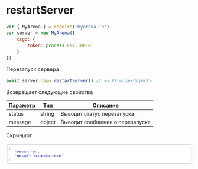 # restartServer

```js
var { MyArena } = require('myarena.io')
var server = new MyArena({
    csgo: {
        token: process.ENV.TOKEN
    }
})
```

Перезапуск сервера

```js
await server.csgo.restartServer() // => Promise<Object>
```

Возвращает следующие свойства

| Параметр | Тип | Описание |
|----------|-----|----------|
| status | string | Выводит статус перезапуска |
| message | object | Выводит сообщение о перезапуске |

Скриншот

![alt tag](https://raw.githubusercontent.com/DavidErbaev/myarena.io/master/docs/ru/api-reference/imgs/restartServer.png "Скриншот с объектами")
